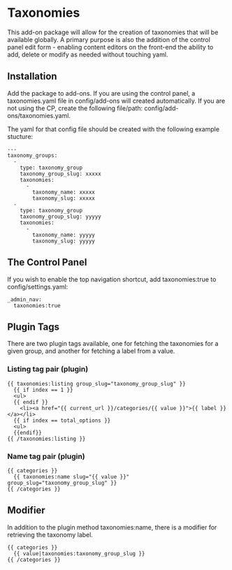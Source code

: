 # Taxonomies

This add-on package will allow for the creation of taxonomies that will be
available globally. A primary purpose is also the addition of the control panel
edit form - enabling content editors on the front-end the ability to add, delete
or modify as needed without touching yaml.

## Installation

Add the package to add-ons. If you are using the control panel, a taxonomies.yaml
file in config/add-ons will created automatically. If you are not using the CP,
create the following file/path: config/add-ons/taxonomies.yaml.

The yaml for that config file should be created with the following example
stucture:

```
---
taxonomy_groups:
  -
    type: taxonomy_group
    taxonomy_group_slug: xxxxx
    taxonomies:
      -
        taxonomy_name: xxxxx
        taxonomy_slug: xxxxx
  -
    type: taxonomy_group
    taxonomy_group_slug: yyyyy
    taxonomies:
      -
        taxonomy_name: yyyyy
        taxonomy_slug: yyyyy
```

## The Control Panel

If you wish to enable the top navigation shortcut, add taxonomies:true to
config/settings.yaml:

```
_admin_nav:
  taxonomies:true
```

## Plugin Tags

There are two plugin tags available, one for fetching the taxonomies for a given
group, and another for fetching a label from a value.

### Listing tag pair (plugin)

```
{{ taxonomies:listing group_slug="taxonomy_group_slug" }}
  {{ if index == 1 }}
  <ul>
  {{ endif }}
    <li><a href="{{ current_url }}/categories/{{ value }}">{{ label }}</a></li>
  {{ if index == total_options }}
  <ul>
  {{endif}}
{{ /taxonomies:listing }}
```

### Name tag pair (plugin)

```
{{ categories }}
  {{ taxonomies:name slug="{{ value }}" group_slug="taxonomy_group_slug" }}
{{ /categories }}
```

## Modifier

In addition to the plugin method taxonomies:name, there is a modifier for
retrieving the taxonomy label.

```
{{ categories }}
  {{ value|taxonomies:taxonomy_group_slug }}
{{ /categories }}
```
